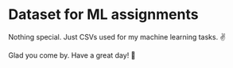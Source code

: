 # Dataset for ML assignments

Nothing special. Just CSVs used for my machine learning tasks. ✌ 


Glad you come by. Have a great day! 🥂
